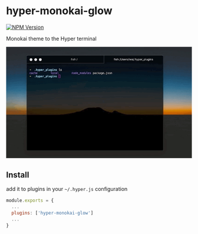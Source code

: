 # hyper-monokai-glow

[![NPM Version](http://img.shields.io/npm/v/hyper-monokai-glow.svg?style=flat)](https://www.npmjs.org/package/hyper-monokai-glow)

Monokai theme to the Hyper terminal

![warsman](https://github.com/jaxx2104/hyper-monokai-glow/raw/master/sample.gif)

## Install

add it to plugins in your `~/.hyper.js` configuration

```js
module.exports = {
  ...
  plugins: ['hyper-monokai-glow']
  ...
}
```
